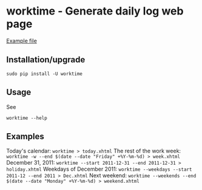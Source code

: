 worktime - Generate daily log web page
======================================

[Example file](https://github.com/l0b0/worktime/wiki/2010-12.xhtml)

Installation/upgrade
--------------------

    sudo pip install -U worktime

Usage
-----

See

    worktime --help

Examples
--------

Today's calendar: `worktime > today.xhtml`
The rest of the work week: `worktime -w --end $(date --date "Friday" +%Y-%m-%d) > week.xhtml`
December 31, 2011: `worktime --start 2011-12-31 --end 2011-12-31 > holiday.xhtml`
Weekdays of December 2011: `worktime --weekdays --start 2011-12 --end 2011 > Dec.xhtml`
Next weekend: `worktime --weekends --end $(date --date "Monday" +%Y-%m-%d) > weekend.xhtml`
